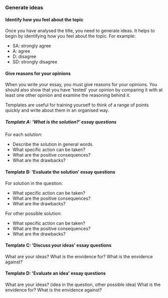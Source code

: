 ### Generate ideas


#### Identify how you feel about the topic

Once you have analysed the title, you need to generate ideas. 
It helps to begin by identifying how you feel about the topic. 
For example:

* SA: strongly agree
* A: agree
* D: disagree
* SD: strongly disagree

#### Give reasons for your opinions

When you write your essay, you must give reasons for your opinions. 
You should also show that you have 'tested' your opinion by comparing it with at least one other opinion and examine the reasoning behind it.

Templates are useful for training yourself to think of a range of points quickly and write about them in an organised way.

##### Template A: 'What is the solution?' essay questions

For each solution:

* Describe the solution in general words.
* What specific action can be taken?
* What are the positive consequences? 
* What are the drawbacks?

#### Template B: 'Evaluate the solution' essay questions

For solution in the question:
* What specific action can be taken?
* What are the positive consequences?
* What are the drawbacks?

For other possible solution:
* What specific action can be taken?
* What are the positive consequences?
* What are the drawbacks?

#### Template C: 'Discuss your ideas' essay questions

What are your ideas?
What is the envidence for?
What is the envidence against?

#### Template D: 'Evaluate an idea' essay questions

What are your ideas? (idea in the question, other possible idea)
What is the envidence for?
What is the envidence against?
